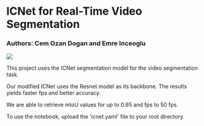 # ICNet for Real-Time Video Segmentation

### Authors: Cem Ozan Dogan and Emre Inceoglu

![](https://github.com/emrei1/ICNet/blob/master/video-gif.gif)


This project uses the ICNet segmentation model for the video segmentation task.

Our modified ICNet uses the Resnet model as its backbone. The results yields faster fps and better accuracy.

We are able to retrieve mIoU values for up to 0.65 and fps to 50 fps.

To use the notebook, upload the 'icnet.yaml' file to your root directory.
